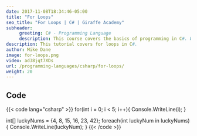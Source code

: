 ```yaml
---
date: 2017-11-08T18:34:46-05:00
title: "For Loops"
seo_title: "For Loops | C# | Giraffe Academy"
subheader:
     greeting: C# - Programming Language
     description: This course covers the basics of programming in C#. Work your way through the videos and we'll teach you everything you need to know to start your programming journey!
description: This tutorial covers for loops in C#.
author: Mike Dane
image: for-loops.png
video: ad38jqt7XDs
url: /programming-languages/csharp/for-loops/
weight: 20
---
```

## Code

{{< code lang="csharp" >}}
for(int i = 0; i < 5; i++){
     Console.WriteLine(i);
}

int[] luckyNums = {4, 8, 15, 16, 23, 42};
foreach(int luckyNum in luckyNums){
     Console.WriteLine(luckyNum);
}
{{< /code >}}